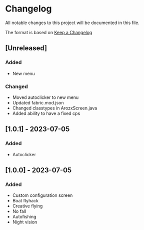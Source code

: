 # Changelog

All notable changes to this project will be documented in this file.

The format is based on [Keep a Changelog](https://keepachangelog.com/en/1.0.0/)

## [Unreleased]

### Added

- New menu

### Changed

- Moved autoclicker to new menu
- Updated fabric.mod.json
- Changed classtypes in ArozxScreen.java
- Added ability to have a fixed cps

## [1.0.1] - 2023-07-05

### Added

- Autoclicker


## [1.0.0] - 2023-07-05

### Added

- Custom configuration screen
- Boat flyhack
- Creative flying
- No fall
- Autofishing
- Night vision
